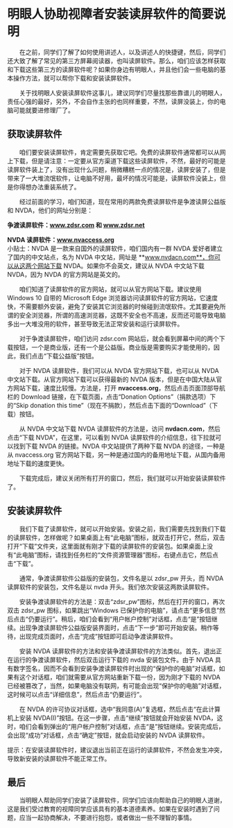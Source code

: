 # 明眼人协助视障者安装读屏软件的简要说明

　　在之前，同学们了解了如何使用讲述人，以及讲述人的快捷键，然后，同学们还大致了解了常见的第三方屏幕阅读器，也叫读屏软件。那么，咱们应该怎样获取和下载这些第三方的读屏软件呢？如果你身边有明眼人，并且他们会一些电脑的基本操作方法，就可以帮你下载和安装读屏软件。

　　关于找明眼人安装读屏软件这事儿，建议同学们尽量找那些靠谱儿的明眼人，责任心强的最好，另外，不会自作主张的也同样重要，不然，读屏没装上，你的电脑可能就要进修理厂了。

## 获取读屏软件
　　咱们要安装读屏软件，肯定需要先获取它吧。免费的读屏软件通常都可以从网上下载，但是请注意：一定要从官方渠道下载这些读屏软件，不然，最好的可能是读屏软件装上了，没有出现什么问题，稍微糟糕一点的情况是，读屏安装了，但是带来了一大堆流氓软件，让电脑不好用，最坏的情况可能是，读屏软件没装上，但是你得想办法重装系统了。

　　经过前面的学习，咱们知道，现在常用的两款免费读屏软件是争渡读屏公益版和 NVDA，他们的网址分别是：

**争渡读屏软件：www.zdsr.com 和 www.zdsr.net**

**NVDA 读屏软件：www.nvaccess.org**  
小贴士：NVDA 是一款来自国外的读屏软件，咱们国内有一群 NVDA 爱好者建立了国内的中文站点，名为 NVDA 中文站，网址是 **www.nvdacn.com**，你可以从这两个网站下载 NVDA。如果你不会英文，建议从 NVDA 中文站下载 NVDA，因为 NVDA 的官方网站是英文的。

　　咱们知道了读屏软件的官方网站，就可以从官方网站下载。建议使用 Windows 10 自带的 Microsoft Edge 浏览器访问读屏软件的官方网站，它速度快，不需要额外安装，避免了安装其它浏览器的时候碰到流氓软件。尤其要避免所谓的安全浏览器，所谓的高速浏览器，这既不安全也不高速，反而还可能导致电脑多出一大堆没用的软件，甚至导致无法正常安装和运行读屏软件。

　　对于争渡读屏软件，咱们访问 zdsr.com 网站后，就会看到屏幕中间的两个下载按钮，一个是商业版，还有一个是公益版。商业版是需要购买才能使用的，因此，我们点击“下载公益版”按钮。

　　对于 NVDA 读屏软件，我们可以从 NVDA 官方网站下载，也可以从 NVDA 中文站下载。从官方网站下载可以获得最新的 NVDA 版本，但是在中国大陆从官方网站下载，速度比较慢。方法是，打开 **nvaccess.org**，然后点击页面顶部导航栏的 Download 链接，在下载页面，点击“Donation Options”（捐款选项）下的“Skip donation this time”（现在不捐款），然后点击下面的“Download”（下载）按钮。

　　从 NVDA 中文站下载 NVDA 读屏软件的方法是，访问 **nvdacn.com**，然后点击“下载 NVDA”，在这里，可以看到 NVDA 读屏软件的介绍信息，往下拉就可以找到下载 NVDA 的链接。NVDA 中文站提供了两种下载 NVDA 的途径，一种是从 nvaccess.org 官方网站下载，另一种是通过国内的备用地址下载，从国内备用地址下载的速度更快。

　　下载完成后，建议关闭所有打开的窗口，然后，我们就可以开始安装读屏软件了。

## 安装读屏软件
　　我们下载了读屏软件，就可以开始安装。安装之前，我们需要先找到我们下载的读屏软件，怎样做呢？如果桌面上有“此电脑”图标，就双击打开它，然后，双击打开“下载”文件夹，这里面就有刚才下载的读屏软件的安装包。如果桌面上没有“此电脑”图标，请找到任务栏的“文件资源管理器”图标，右键点击它，然后点击“下载”。

　　通常，争渡读屏软件公益版的安装包，文件名是以 zdsr_pw 开头，而 NVDA 读屏软件的安装包，文件名是以 nvda 开头。我们依次安装这两款读屏软件。

　　安装争渡读屏软件的方法是：双击“zdsr_pw”图标，然后在打开的窗口，再次双击 zdsr_pw 图标，如果跳出“Windows 已保护你的电脑”，请点击“更多信息”然后点击“仍要运行”。稍后，咱们会看到“用户帐户控制”对话框，点击“是”按钮继续。出现争渡读屏软件公益版安装界面时，点击“下一步”即可开始安装。稍作等待，出现完成页面时，点击“完成”按钮即可启动争渡读屏软件。

　　安装 NVDA 读屏软件的方法和安装争渡读屏软件的方法类似。首先，退出正在运行的争渡读屏软件，然后双击运行下载的 nvda 安装包文件。由于 NVDA 具有数字签名，因而不会看到安装争渡读屏软件时出现的“保护你的电脑”对话框，如果有这个对话框，咱们就需要从官方网站重新下载一份，因为刚才下载的 NVDA 已经被篡改了，当然，如果电脑没有联网，有可能会出现“保护你的电脑”对话框，这时候可以点击“详细信息”，然后点击“仍要运行”。

　　在 NVDA 的许可协议对话框，选中“我同意(A)”复选框，然后点击“在此计算机上安装 NVDA(I)”按钮。在这一步骤，点击“继续”按钮就会开始安装 NVDA，这时，咱们会看到弹出的“用户帐户控制”对话框，点击“是”按钮继续。安装完成后，会出现“成功”对话框，点击“确定”按钮，就会启动安装的 NVDA 读屏软件。

提示：在安装读屏软件时，建议退出当前正在运行的读屏软件，不然会发生冲突，导致新安装的读屏软件不能正常工作。

## 最后
　　当明眼人帮助同学们安装了读屏软件，同学们应该向帮助自己的明眼人道谢，这是我们受过教育的视障同学应该具有的基本道德素养。如果在安装时遇到了问题，应当一起协商解决，不要进行抱怨，或者做出一些不理智的事情。
